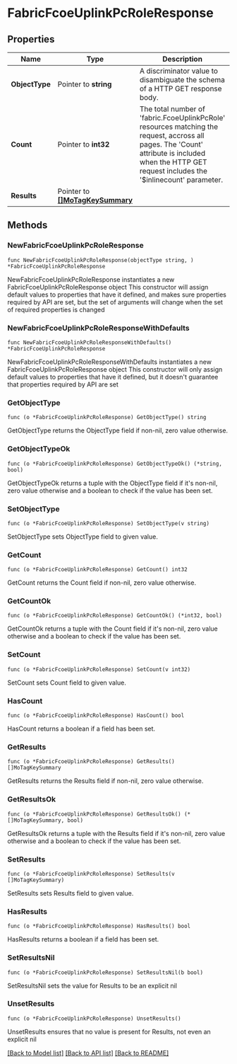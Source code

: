 # FabricFcoeUplinkPcRoleResponse

## Properties

Name | Type | Description | Notes
------------ | ------------- | ------------- | -------------
**ObjectType** | Pointer to **string** | A discriminator value to disambiguate the schema of a HTTP GET response body. | 
**Count** | Pointer to **int32** | The total number of &#39;fabric.FcoeUplinkPcRole&#39; resources matching the request, accross all pages. The &#39;Count&#39; attribute is included when the HTTP GET request includes the &#39;$inlinecount&#39; parameter. | [optional] 
**Results** | Pointer to [**[]MoTagKeySummary**](MoTagKeySummary.md) |  | [optional] 

## Methods

### NewFabricFcoeUplinkPcRoleResponse

`func NewFabricFcoeUplinkPcRoleResponse(objectType string, ) *FabricFcoeUplinkPcRoleResponse`

NewFabricFcoeUplinkPcRoleResponse instantiates a new FabricFcoeUplinkPcRoleResponse object
This constructor will assign default values to properties that have it defined,
and makes sure properties required by API are set, but the set of arguments
will change when the set of required properties is changed

### NewFabricFcoeUplinkPcRoleResponseWithDefaults

`func NewFabricFcoeUplinkPcRoleResponseWithDefaults() *FabricFcoeUplinkPcRoleResponse`

NewFabricFcoeUplinkPcRoleResponseWithDefaults instantiates a new FabricFcoeUplinkPcRoleResponse object
This constructor will only assign default values to properties that have it defined,
but it doesn't guarantee that properties required by API are set

### GetObjectType

`func (o *FabricFcoeUplinkPcRoleResponse) GetObjectType() string`

GetObjectType returns the ObjectType field if non-nil, zero value otherwise.

### GetObjectTypeOk

`func (o *FabricFcoeUplinkPcRoleResponse) GetObjectTypeOk() (*string, bool)`

GetObjectTypeOk returns a tuple with the ObjectType field if it's non-nil, zero value otherwise
and a boolean to check if the value has been set.

### SetObjectType

`func (o *FabricFcoeUplinkPcRoleResponse) SetObjectType(v string)`

SetObjectType sets ObjectType field to given value.


### GetCount

`func (o *FabricFcoeUplinkPcRoleResponse) GetCount() int32`

GetCount returns the Count field if non-nil, zero value otherwise.

### GetCountOk

`func (o *FabricFcoeUplinkPcRoleResponse) GetCountOk() (*int32, bool)`

GetCountOk returns a tuple with the Count field if it's non-nil, zero value otherwise
and a boolean to check if the value has been set.

### SetCount

`func (o *FabricFcoeUplinkPcRoleResponse) SetCount(v int32)`

SetCount sets Count field to given value.

### HasCount

`func (o *FabricFcoeUplinkPcRoleResponse) HasCount() bool`

HasCount returns a boolean if a field has been set.

### GetResults

`func (o *FabricFcoeUplinkPcRoleResponse) GetResults() []MoTagKeySummary`

GetResults returns the Results field if non-nil, zero value otherwise.

### GetResultsOk

`func (o *FabricFcoeUplinkPcRoleResponse) GetResultsOk() (*[]MoTagKeySummary, bool)`

GetResultsOk returns a tuple with the Results field if it's non-nil, zero value otherwise
and a boolean to check if the value has been set.

### SetResults

`func (o *FabricFcoeUplinkPcRoleResponse) SetResults(v []MoTagKeySummary)`

SetResults sets Results field to given value.

### HasResults

`func (o *FabricFcoeUplinkPcRoleResponse) HasResults() bool`

HasResults returns a boolean if a field has been set.

### SetResultsNil

`func (o *FabricFcoeUplinkPcRoleResponse) SetResultsNil(b bool)`

 SetResultsNil sets the value for Results to be an explicit nil

### UnsetResults
`func (o *FabricFcoeUplinkPcRoleResponse) UnsetResults()`

UnsetResults ensures that no value is present for Results, not even an explicit nil

[[Back to Model list]](../README.md#documentation-for-models) [[Back to API list]](../README.md#documentation-for-api-endpoints) [[Back to README]](../README.md)


